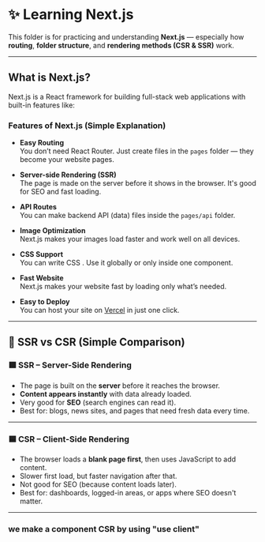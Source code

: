 # ✨ Learning Next.js 
This folder is for practicing and understanding **Next.js** — especially how **routing**, **folder structure**, and **rendering methods (CSR & SSR)** work.

---

## What is Next.js?
Next.js is a React framework for building full-stack web applications with built-in features like:

###  Features of Next.js (Simple Explanation)

- **Easy Routing**  
  You don’t need React Router. Just create files in the `pages` folder — they become your website pages.

- **Server-side Rendering (SSR)**  
  The page is made on the server before it shows in the browser. It's good for SEO and fast loading.

- **API Routes**  
  You can make backend API (data) files inside the `pages/api` folder.

- **Image Optimization**  
  Next.js makes your images load faster and work well on all devices.

- **CSS Support**  
  You can write CSS . Use it globally or only inside one component.

- **Fast Website**  
  Next.js makes your website fast by loading only what’s needed.

- **Easy to Deploy**  
  You can host your site on [Vercel](https://vercel.com) in just one click.

---

## 🔁 SSR vs CSR (Simple Comparison)

### 🟩 SSR – Server-Side Rendering
- The page is built on the **server** before it reaches the browser.
- **Content appears instantly** with data already loaded.
- Very good for **SEO** (search engines can read it).
- Best for: blogs, news sites, and pages that need fresh data every time.

---

### 🟦 CSR – Client-Side Rendering
- The browser loads a **blank page first**, then uses JavaScript to add content.
- Slower first load, but faster navigation after that.
- Not good for SEO (because content loads later).
- Best for: dashboards, logged-in areas, or apps where SEO doesn't matter.

---
 ### we make a component CSR by using "use client"